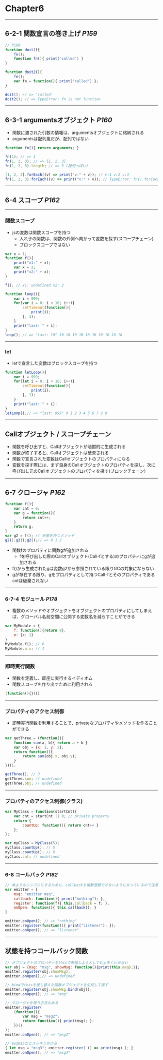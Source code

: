 # Chapter6

---
## 6-2-1 関数宣言の巻き上げ _P159_

```js
// P160
function doit(){
    fn();
    function fn(){ print('called') }
}

function doit2(){
    fn();
    var fn = function(){ print('called') };
}

doit(); // => 'called'
doit2(); // => TypeError: fn is not function

```

---
## 6-3-1 argumentsオブジェクト _P160_
* 関数に渡された引数の情報は、argumentsオブジェクトに格納される
* argumentsは配列風だが、配列ではない

```js
function fn(){ return arguments; }

fn(1); // => 1
fn(1, 2, 3); // => [1, 2, 3]
fn(1, 2, 3).length; // => 3 (配列っぽい)

[1, 2, 3].forEach((v) => print("v:" + v)); // v:1 v:2 v:3
fn(1, 2, 3).forEach((v) => print("v:" + v)); // TypeError: fn().forEach is not a function (配列じゃないっぽい)
```

---
## 6-4 スコープ _P162_

---
### 関数スコープ
* jsの変数は関数スコープを持つ
    * 入れ子の関数は、関数の外側へ向かって変数を探す(スコープチェーン)
    * ブロックスコープではない

```js
var x = 1;
function f(){
    print("x1:" + x);
    var x = 2;
    print("x2:" + x);
}

f(); // x1: undefined x2: 2

function loop(){
    var i = 999;
    for(var i = 0; i < 10; i++){
        setTimeout(function(){
            print(i);
        }, 1);
    }
    print("last: " + i);
}
loop(); // => "last: 10" 10 10 10 10 10 10 10 10 10 10
```

---
### let
* letで宣言した変数はブロックスコープを持つ

```js
function letLoop(){
    var i = 999;
    for(let i = 0; i < 10; i++){
        setTimeout(function(){
            print(i);
        }, 1);
    }
    print("last: " + i);
}
letLoop();// => "last: 999" 0 1 2 3 4 5 6 7 8 9
```

---
## Callオブジェクト / スコープチェーン
* 関数を呼び出すと、Callオブジェクトが暗黙的に生成される
* 関数が終了すると、Callオブジェクトは破棄される
* 関数で宣言された変数はCallオブジェクトのプロパティになる
* 変数を探す際には、まず自身のCallオブジェクトのプロパティを探し、次に呼び出し元のCallオブジェクトのプロパティを探す(ブロックチェーン)

---
## 6-7 クロージャ _P162_
```js
function f(){
    var cnt = 0;
    var g = function(){
        return cnt++;
    }
    return g;
}
var g2 = f(); // 状態を持つメソッド
g2();g2();g2();// => 0 1 2
```

* 関数fのプロパティに関数gが追加される
    * fを呼び出した際のCallオブジェクト(Call-fとする)のプロパティにgが追加される
* f()から生成されたgは変数g2から参照されている限りGCの対象にならない
* gが存在する限り、gをプロパティとして持つCall-fとそのプロパティであるcntは破棄されない

---
### 6-7-4 モジュール _P178_
* 複数のメソッドやオブジェクトをオブジェクトのプロパティにしてしまえば、グローバル名前空間に公開する変数名を減らすことができる

```js
var MyModule = {
    f: function(){return 0},
    o: {x: 1}
}
MyModule.f(); // 0
MyModule.o.x; // 1
```

---
### 即時実行関数
* 関数を定義し、即座に実行するイディオム
* 関数スコープを作り出すために利用される
```js
(function(){})()
```

---
### プロパティのアクセス制御
* 即時実行関数を利用することで、privateなプロパティやメソッドを作ることができる

```js
var getThree = (function(){
    function sum(a, b){ return a + b }
    var obj = {x: 1, y: 2};
    return function(){
        return sum(obj.x, obj.y);
    }
})();

getThree(); // 3
getThree.sum; // undefined
getThree.obj; // undefined
```

---
### プロパティのアクセス制御(クラス)

```js
var MyClass = function(startCnt){
    var cnt = startCnt || 0; // private property
    return {
        countUp: function(){ return cnt++ }
    };
};

var myClass = MyClass(5);
myClass.countUp(); // 5
myClass.countUp(); // 6
myClass.cnt; // undefined
```

---
### 6-8 コールバック _P182_

```js
// 本よりもシンプルにするために、callbackを複数登録できないようになっているので注意
var emitter = {
    msg: "emitter msg",
    callback: function(){ print("nothing"); },
    register: function(f){ this.callback = f; },
    onOpen: function(){ this.callback(); }
}

emitter.onOpen(); // => "nothing"
emitter.register(function(){ print("listener"); });
emitter.onOpen(); // => "listener"
```

---
## 状態を持つコールバック関数

```js
// オブジェクトのプロパティをthisで参照しようとしても上手くいかない
var obj = {msg: "msg", showMsg: function(){print(this.msg);}};
emitter.register(obj.showMsg);
emitter.onOpen();// => undefined

// bindでthisを差し替えた関数オブジェクトを生成して渡す
emitter.register(obj.showMsg.bind(obj));
emitter.onOpen(); // => "msg"

// クロージャを使う方法もある
emitter.register(
    (function(){
        var msg = "msg2";
        return function(){ print(msg); };
    })()
);
emitter.onOpen(); // => "msg2"

// es2015だとスッキリかける
{ let msg = "msg3"; emitter.register( () => print(msg) ); }
emitter.onOpen(); // => "msg3"
```
